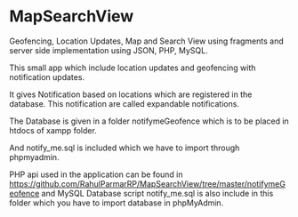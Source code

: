 # MapSearchView
Geofencing, Location Updates, Map and Search View using fragments and server side implementation using JSON, PHP, MySQL.

This small app which include location updates and geofencing with notification updates.

It gives Notification based on locations which are registered in the database. This notification are called expandable notifications.

The Database is given in a folder notifymeGeofence which is to be placed in htdocs of xampp folder.

And notify_me.sql is included which we have to import through phpmyadmin.

PHP api used in the application can be found in https://github.com/RahulParmarRP/MapSearchView/tree/master/notifymeGeofence
and MySQL Database script notify_me.sql is also include in this folder which you have to import database in phpMyAdmin.
